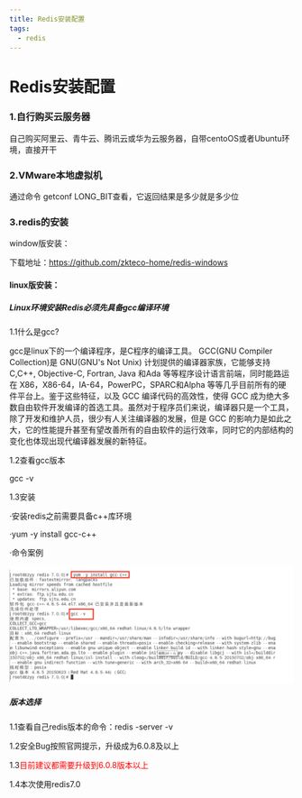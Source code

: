```yaml
---
title: Redis安装配置
tags:
  - redis
---
```

#  Redis安装配置

### 1.自行购买云服务器

自己购买阿里云、青牛云、腾讯云或华为云服务器，自带centoOS或者Ubuntu环境，直接开干

### 2.VMware本地虚拟机

通过命令 getconf LONG_BIT查看，它返回结果是多少就是多少位

### 3.redis的安装

window版安装：

下载地址：https://github.com/zkteco-home/redis-windows

#### linux版安装：

##### Linux环境安装Redis必须先具备gcc编译环境

1.1什么是gcc?

gcc是linux下的一个编译程序，是C程序的编译工具。
GCC(GNU Compiler Collection)是 GNU(GNU's Not Unix) 计划提供的编译器家族，它能够支持 C,C++, Objective-C, Fortran, Java 和Ada 等等程序设计语言前端，同时能路运在 X86，X86-64，IA-64，PowerPC，SPARC和Alpha 等等几乎目前所有的硬件平台上。鉴于这些特征，以及 GCC 编译代码的高效性，使得 GCC 成为绝大多数自由软件开发编译的首选工具。虽然对于程序员们来说，编译器只是一个工具，除了开发和维护人员，很少有人关注编译器的发展，但是 GCC 的影响力是如此之大，它的性能提升甚至有望改善所有的自由软件的运行效率，同时它的内部结构的变化也体现出现代编译器发展的新特征。

1.2查看gcc版本

gcc -v

1.3安装

·安装redis之前需要具备c++库环境

·yum -y install gcc-c++

·命令案例

![](images/1.gcc安装.png)

##### 版本选择

1.1查看自己redis版本的命令：redis -server -v

1.2安全Bug按照官网提示，升级成为6.0.8及以上

1.3<font color= 'red'>目前建议都需要升级到6.0.8版本以上</font>

1.4本次使用redis7.0





